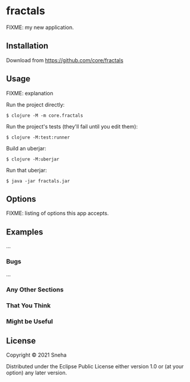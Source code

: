 # fractals

FIXME: my new application.

## Installation

Download from https://github.com/core/fractals

## Usage

FIXME: explanation

Run the project directly:

    $ clojure -M -m core.fractals

Run the project's tests (they'll fail until you edit them):

    $ clojure -M:test:runner

Build an uberjar:

    $ clojure -M:uberjar

Run that uberjar:

    $ java -jar fractals.jar

## Options

FIXME: listing of options this app accepts.

## Examples

...

### Bugs

...

### Any Other Sections
### That You Think
### Might be Useful

## License

Copyright © 2021 Sneha

Distributed under the Eclipse Public License either version 1.0 or (at
your option) any later version.
